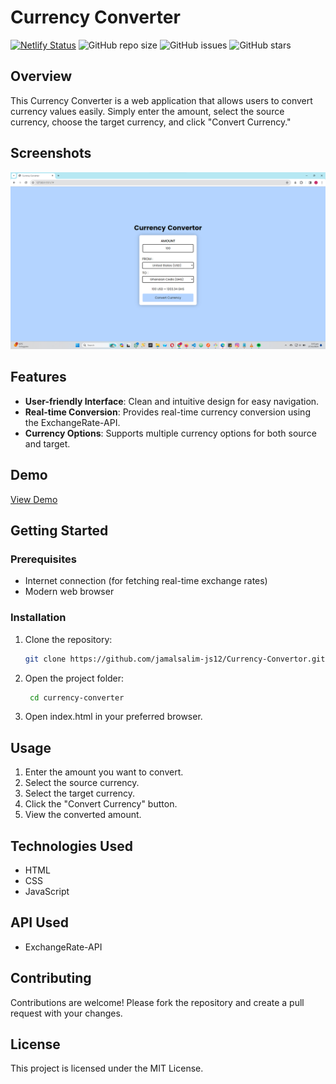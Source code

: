 # Currency Converter

[![Netlify Status](https://api.netlify.com/api/v1/badges/f0861e6d-fa3c-497b-a538-9f5d2ceee960/deploy-status)](https://app.netlify.com/sites/currency-convertor12/deploys)
![GitHub repo size](https://img.shields.io/github/repo-size/Jamalsalim-js12/Currency-Convertor)
![GitHub issues](https://img.shields.io/github/issues/Jamalsalim-js12/Currency-Convertor)
![GitHub stars](https://img.shields.io/github/stars/Jamalsalim-js12/Currency-Convertor)

## Overview
This Currency Converter is a web application that allows users to convert currency values easily. Simply enter the amount, select the source currency, choose the target currency, and click "Convert Currency."

## Screenshots
![Image Search App](https://github.com/jamalsalim-js12/Currency-Convertor/blob/main/images/Currency%20Convertor.png)



## Features

- **User-friendly Interface**: Clean and intuitive design for easy navigation.
- **Real-time Conversion**: Provides real-time currency conversion using the ExchangeRate-API.
- **Currency Options**: Supports multiple currency options for both source and target.

## Demo

[View Demo](https://currency-convertor12.netlify.app)

## Getting Started

### Prerequisites

- Internet connection (for fetching real-time exchange rates)
- Modern web browser

### Installation

1. Clone the repository:

   ```bash
   git clone https://github.com/jamalsalim-js12/Currency-Convertor.git
2. Open the project folder:

   ```bash
    cd currency-converter
3. Open index.html in your preferred browser.

## Usage
1. Enter the amount you want to convert.
2. Select the source currency.
3. Select the target currency.
4. Click the "Convert Currency" button.
5. View the converted amount.

## Technologies Used
- HTML
- CSS
- JavaScript

## API Used
- ExchangeRate-API

## Contributing
Contributions are welcome! Please fork the repository and create a pull request with your changes.

## License
This project is licensed under the MIT License.
